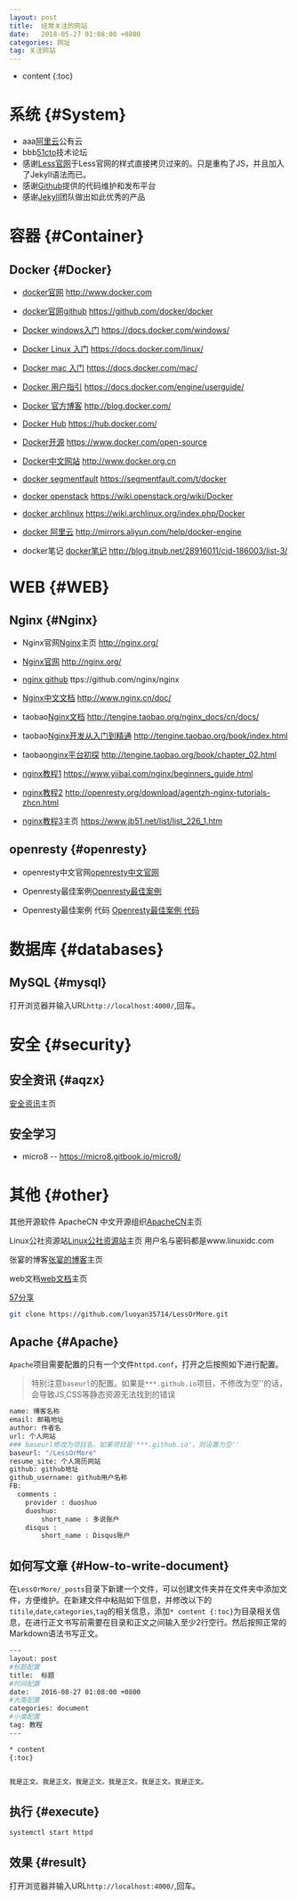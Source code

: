 ```yaml
---
layout: post
title:  经常关注的网站
date:   2018-05-27 01:08:00 +0800
categories: 网址
tag: 关注网站
---
```


* content
{:toc}


系统						{#System}
====================================
+ aaa[阿里云](https://www.aliyun.com/)公有云
+ bbb[51cto](https://www.51cto.com/)技术论坛
+ 感谢[Less官网](http://lesscss.cn/)于Less官网的样式直接拷贝过来的。只是重构了JS，并且加入了Jekyll语法而已。
+ 感谢[Github](https://github.com/)提供的代码维护和发布平台
+ 感谢[Jekyll](https://jekyllrb.com/)团队做出如此优秀的产品

容器							{#Container}
====================================

Docker							{#Docker}
------------------------------------

* [docker官网](http://www.docker.com) http://www.docker.com

* [docker官网github](https://github.com/docker/docker) https://github.com/docker/docker

* [Docker windows入门](https://docs.docker.com/windows/) https://docs.docker.com/windows/

* [Docker Linux 入门](https://docs.docker.com/linux/) https://docs.docker.com/linux/

* [Docker mac 入门](https://docs.docker.com/mac/) https://docs.docker.com/mac/

* [Docker 用户指引](https://docs.docker.com/engine/userguide/) https://docs.docker.com/engine/userguide/

* [Docker 官方博客](http://blog.docker.com/) http://blog.docker.com/

* [Docker Hub](https://hub.docker.com/) https://hub.docker.com/

* [Docker开源](https://www.docker.com/open-source) https://www.docker.com/open-source

* [Docker中文网站](http://www.docker.org.cn) http://www.docker.org.cn

* [docker segmentfault](https://segmentfault.com/t/docker) https://segmentfault.com/t/docker

* [docker openstack](https://wiki.openstack.org/wiki/Docker) https://wiki.openstack.org/wiki/Docker

* [docker archlinux](https://wiki.archlinux.org/index.php/Docker) https://wiki.archlinux.org/index.php/Docker

* [docker 阿里云](http://mirrors.aliyun.com/help/docker-engine) http://mirrors.aliyun.com/help/docker-engine

+ docker笔记 [docker笔记](http://blog.itpub.net/28916011/cid-186003/list-3/) http://blog.itpub.net/28916011/cid-186003/list-3/



WEB							{#WEB}
====================================

Nginx							{#Nginx}
------------------------------------


+ Nginx官网[Nginx](http://nginx.org/)主页 http://nginx.org/

+ [Nginx官网](http://nginx.org/) http://nginx.org/

+ [nginx github](https://github.com/nginx/nginx) ttps://github.com/nginx/nginx

+ [Nginx中文文档](http://www.nginx.cn/doc/) http://www.nginx.cn/doc/

+ taobao[Nginx文档](http://tengine.taobao.org/nginx_docs/cn/docs/) http://tengine.taobao.org/nginx_docs/cn/docs/

+ taobao[Nginx开发从入门到精通](http://tengine.taobao.org/book/index.html) http://tengine.taobao.org/book/index.html

+ taobao[nginx平台初探](http://tengine.taobao.org/book/chapter_02.html) http://tengine.taobao.org/book/chapter_02.html

+ [nginx教程1](https://www.yiibai.com/nginx/beginners_guide.html) https://www.yiibai.com/nginx/beginners_guide.html

+ [nginx教程2](http://openresty.org/download/agentzh-nginx-tutorials-zhcn.html) http://openresty.org/download/agentzh-nginx-tutorials-zhcn.html

+ [nginx教程3](https://www.jb51.net/list/list_226_1.htm)主页 https://www.jb51.net/list/list_226_1.htm


openresty							{#openresty}
------------------------------------

+ openresty中文官网[openresty中文官网](http://openresty.org/cn/)

+ Openresty最佳案例[Openresty最佳案例 ](https://blog.csdn.net/forezp/article/details/78616856)

+ Openresty最佳案例 代码 [Openresty最佳案例 代码](https://github.com/forezp/openresty-best-samples)




数据库					{#databases}
====================================

MySQL							{#mysql}
------------------------------------
打开浏览器并输入URL`http://localhost:4000/`,回车。



安全					{#security}
====================================

安全资讯							{#aqzx}
------------------------------------

[安全资讯](https://www.linuxidc.com/Unix/)主页

## 安全学习
+ micro8 -- https://micro8.gitbook.io/micro8/



其他						{#other}
====================================

其他开源软件
ApacheCN 中文开源组织[ApacheCN](http://www.apachecn.org/)主页

Linux公社资源站[Linux公社资源站](https://linux.linuxidc.com/)主页
用户名与密码都是www.linuxidc.com

张宴的博客[张宴的博客](http://www.apmserv.com/)主页

web文档[web文档](https://developer.mozilla.org/zh-CN/)主页

[57分享](https://www.57fx.com/)



```bash
git clone https://github.com/luoyan35714/LessOrMore.git
```

Apache							{#Apache}
------------------------------------

`Apache`项目需要配置的只有一个文件`httpd.conf`，打开之后按照如下进行配置。

> 特别注意`baseurl`的配置。如果是`***.github.io`项目，不修改为空''的话，会导致JS,CSS等静态资源无法找到的错误

```bash
name: 博客名称
email: 邮箱地址
author: 作者名
url: 个人网站
### baseurl修改为项目名，如果项目是'***.github.io'，则设置为空''
baseurl: "/LessOrMore"
resume_site: 个人简历网站
github: github地址
github_username: github用户名称
FB:
  comments :
    provider : duoshuo
    duoshuo:
        short_name : 多说账户
    disqus :
        short_name : Disqus账户
```

如何写文章							{#How-to-write-document}
------------------------------------

在`LessOrMore/_posts`目录下新建一个文件，可以创建文件夹并在文件夹中添加文件，方便维护。在新建文件中粘贴如下信息，并修改以下的`titile`,`date`,`categories`,`tag`的相关信息，添加`* content {:toc}`为目录相关信息，在进行正文书写前需要在目录和正文之间输入至少2行空行。然后按照正常的Markdown语法书写正文。

```bash
---
layout: post
#标题配置
title:  标题
#时间配置
date:   2016-08-27 01:08:00 +0800
#大类配置
categories: document
#小类配置
tag: 教程
---

* content
{:toc}


我是正文。我是正文。我是正文。我是正文。我是正文。我是正文。
```

执行							{#execute}
------------------------------------

```bash
systemctl start httpd
```

效果							{#result}
------------------------------------
打开浏览器并输入URL`http://localhost:4000/`,回车。

